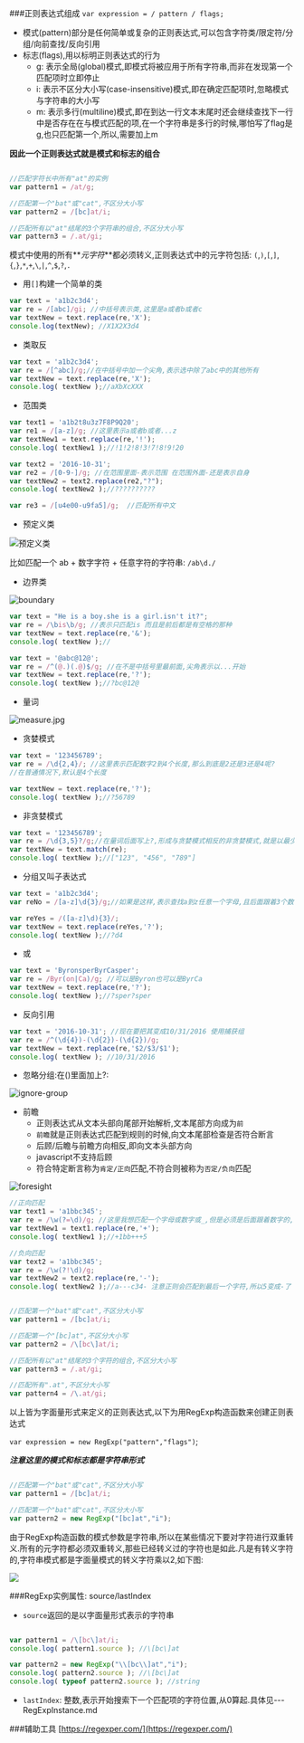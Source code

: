 ###正则表达式组成
`var expression = / pattern / flags;`

- 模式(pattern)部分是任何简单或复杂的正则表达式,可以包含字符类/限定符/分组/向前查找/反向引用
- 标志(flags),用以标明正则表达式的行为
    + g: 表示全局(global)模式,即模式将被应用于所有字符串,而非在发现第一个匹配项时立即停止
    + i: 表示不区分大小写(case-insensitive)模式,即在确定匹配项时,忽略模式与字符串的大小写
    + m: 表示多行(multiline)模式,即在到达一行文本末尾时还会继续查找下一行中是否存在在与模式匹配的项,在一个字符串是多行的时候,哪怕写了flag是g,也只匹配第一个,所以,需要加上m

**因此一个正则表达式就是模式和标志的组合**

```javascript

//匹配字符长中所有"at"的实例
var pattern1 = /at/g;

//匹配第一个"bat"或"cat",不区分大小写
var pattern2 = /[bc]at/i;

//匹配所有以"at"结尾的3个字符串的组合,不区分大小写
var pattern3 = /.at/gi;

```

模式中使用的所有**_元字符_**都必须转义,正则表达式中的元字符包括:
`(`,`)`,`[`,`]`,`{`,`}`,`*`,`+`,`\`,`|`,`^`,`$`,`?`,`.`

- 用`[]`构建一个简单的类

```javascript
var text = 'a1b2c3d4';
var re = /[abc]/gi; //中括号表示类,这里是a或者b或者c
var textNew = text.replace(re,'X');
console.log(textNew); //X1X2X3d4
```

- 类取反

```javascript
var text = 'a1b2c3d4';
var re = /[^abc]/g;//在中括号中加一个尖角,表示选中除了abc中的其他所有
var textNew = text.replace(re,'X');
console.log( textNew );//aXbXcXXX
```

- 范围类

```javascript
var text1 = 'a1b2t8u3z7F8P9Q20';
var re1 = /[a-z]/g; //这里表示a或者b或者...z
var textNew1 = text.replace(re,'!');
console.log( textNew1 );//!1!2!8!3!7!8!9!20

var text2 = '2016-10-31';
var re2 = /[0-9-]/g; //在范围里面-表示范围 在范围外面-还是表示自身
var textNew2 = text2.replace(re2,"?");
console.log( textNew2 );//??????????

var re3 = /[u4e00-u9fa5]/g;  //匹配所有中文
```

- 预定义类

![预定义类](predefine.jpg)

比如匹配一个 ab + 数字字符 + 任意字符的字符串: `/ab\d./`

- 边界类

![boundary](boundary.jpg)

```javascript
var text = "He is a boy.she is a girl.isn't it?";
var re = /\bis\b/g; //表示只匹配is 而且是前后都是有空格的那种
var textNew = text.replace(re,'&');
console.log( textNew );//
```

```javascript
var text = '@abc@12@';
var re = /^(@.)(.@)$/g; //在不是中括号里最前面,尖角表示以...开始
var textNew = text.replace(re,'?');
console.log( textNew );//?bc@12@
```

- 量词

![measure.jpg](measure.jpg)

- 贪婪模式

```javascript
var text = '123456789';
var re = /\d{2,4}/; //这里表示匹配数字2到4个长度,那么到底是2还是3还是4呢?
//在普通情况下,默认是4个长度

var textNew = text.replace(re,'?');
console.log( textNew );//?56789
```

- 非贪婪模式

```javascript
var text = '123456789';
var re = /\d{3,5}?/g;//在量词后面写上?,形成与贪婪模式相反的非贪婪模式,就是以最少长度去匹配
var textNew = text.match(re);
console.log( textNew );//["123", "456", "789"]
```

- 分组又叫子表达式

```javascript
var text = 'a1b2c3d4';
var reNo = /[a-z]\d{3}/g;//如果是这样,表示查找a到z任意一个字母,且后面跟着3个数字,例如'd147',单我们需要的是'a1b2c3',所以要分组,如以下写法

var reYes = /([a-z]\d){3}/;
var textNew = text.replace(reYes,'?');
console.log( textNew );//?d4
```

- 或

```javascript
var text = 'ByronsperByrCasper';
var re = /Byr(on|Ca)/g; //可以是Byron也可以是ByrCa
var textNew = text.replace(re,'?');
console.log( textNew );//?sper?sper
```

- 反向引用

```javascript
var text = '2016-10-31'; //现在要把其变成10/31/2016 使用捕获组
var re = /^(\d{4})-(\d{2})-(\d{2})/g;
var textNew = text.replace(re,'$2/$3/$1');
console.log( textNew ); //10/31/2016
```

- 忽略分组:在()里面加上?:

![ignore-group](ignoreGroup.jpg)

- 前瞻
    + 正则表达式从文本头部向尾部开始解析,文本尾部方向成为`前`
    + `前瞻`就是正则表达式匹配到规则的时候,向文本尾部检查是否符合断言
    + 后顾/后瞻与前瞻方向相反,即向文本头部方向
    + javascript不支持后顾
    + 符合特定断言称为`肯定/正向`匹配,不符合则被称为`否定/负向`匹配

![foresight](foresight.jpg)

```javascript
//正向匹配
var text1 = 'a1bbc345';
var re = /\w(?=\d)/g; //这里我想匹配一个字母或数字或_,但是必须是后面跟着数字的,(?=\d)只是一个断言,我们需要的也只是\w
var textNew1 = text1.replace(re,'+');
console.log( textNew1 );//+1bb+++5

//负向匹配
var text2 = 'a1bbc345'; 
var re = /\w(?!\d)/g;
var textNew2 = text2.replace(re,'-');
console.log( textNew2 );//a---c34- 注意正则会匹配到最后一个字符,所以5变成-了
```


```javascript

//匹配第一个"bat"或"cat",不区分大小写
var pattern1 = /[bc]at/i;

//匹配第一个"[bc]at",不区分大小写
var pattern2 = /\[bc\]at/i;

//匹配所有以"at"结尾的3个字符的组合,不区分大小写
var pattern3 = /.at/gi;

//匹配所有".at",不区分大小写
var pattern4 = /\.at/gi;

```

以上皆为字面量形式来定义的正则表达式,以下为用RegExp构造函数来创建正则表达式

`var expression = new RegExp("pattern","flags")`;

**_注意这里的模式和标志都是字符串形式_**

```javascript

//匹配第一个"bat"或"cat",不区分大小写
var pattern1 = /[bc]at/i;

//匹配第一个"bat"或"cat",不区分大小写
var pattern2 = new RegExp("[bc]at","i");

```

由于RegExp构造函数的模式参数是字符串,所以在某些情况下要对字符进行双重转义.所有的元字符都必须双重转义,那些已经转义过的字符也是如此.凡是有转义字符的,字符串模式都是字面量模式的转义字符乘以2,如下图:

![](RegExp.png)

###RegExp实例属性: source/lastIndex

- `source`返回的是以字面量形式表示的字符串

```javascript

var pattern1 = /\[bc\]at/i;
console.log( pattern1.source ); //\[bc\]at

var pattern2 = new RegExp("\\[bc\\]at","i");
console.log( pattern2.source ); //\[bc\]at
console.log( typeof pattern2.source ); //string
```
 
- `lastIndex`: 整数,表示开始搜索下一个匹配项的字符位置,从0算起.具体见---RegExpInstance.md


###辅助工具
[https://regexper.com/](https://regexper.com/)
